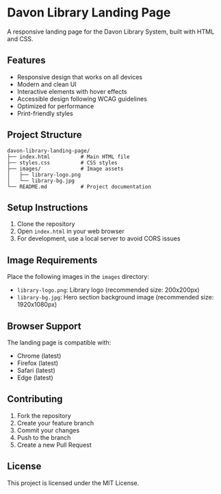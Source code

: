 # Davon Library Landing Page

A responsive landing page for the Davon Library System, built with HTML and CSS.

## Features

- Responsive design that works on all devices
- Modern and clean UI
- Interactive elements with hover effects
- Accessible design following WCAG guidelines
- Optimized for performance
- Print-friendly styles

## Project Structure

```
davon-library-landing-page/
├── index.html          # Main HTML file
├── styles.css          # CSS styles
├── images/             # Image assets
│   ├── library-logo.png
│   └── library-bg.jpg
└── README.md           # Project documentation
```

## Setup Instructions

1. Clone the repository
2. Open `index.html` in your web browser
3. For development, use a local server to avoid CORS issues

## Image Requirements

Place the following images in the `images` directory:
- `library-logo.png`: Library logo (recommended size: 200x200px)
- `library-bg.jpg`: Hero section background image (recommended size: 1920x1080px)

## Browser Support

The landing page is compatible with:
- Chrome (latest)
- Firefox (latest)
- Safari (latest)
- Edge (latest)

## Contributing

1. Fork the repository
2. Create your feature branch
3. Commit your changes
4. Push to the branch
5. Create a new Pull Request

## License

This project is licensed under the MIT License. 